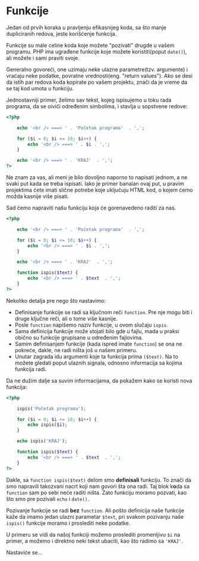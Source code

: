 # Funkcije

Jedan od prvih koraka u pravljenju efikasnijeg koda, sa što manje dupliciranih redova, jeste korišćenje funkcija.

Funkcije su male celine koda koje možete "pozivati" drugde u vašem programu. PHP ima ugrađene funkcije koje možete koristiti(poput ```date()```), ali možete i sami praviti svoje.

Generalno govoreći, one uzimaju neke ulazne parametre(tzv. argumente) i vraćaju neke podatke, povratne vrednosti(eng. "return values"). Ako se desi da istih par redova koda kopirate po vašem projektu, znači da je vreme da se taj kod umota u funkciju. 

Jednostavniji primer, želimo sav tekst, kojeg ispisujemo u toku rada programa, da se oiviči određenim simbolima, i stavlja u sopstvene redove:

```php
<?php

	echo '<br /> ===> ' . 'Početak programa'  . ',';

	for ($i = 0; $i <= 10; $i++) {
		echo '<br /> ===> ' . $i . ',';
	}

	echo '<br /> ===> ' . 'KRAJ'  . ',';
?>
```

Ne znam za vas, ali meni je bilo dovoljno naporno to napisati jednom, a ne svaki put kada se treba ispisati. Iako je primer banalan ovaj put, u pravim projektima ćete imati slične potrebe koje uključuju HTML kod, o kojem ćemo možda kasnije više pisati.

Sad ćemo napraviti našu funkciju koja će gorenavedeno raditi za nas.

```php
<?php

	echo '<br /> ===> ' . 'Početak programa'  . ',';

	for ($i = 0; $i <= 10; $i++) {
		echo '<br /> ===> ' . $i . ',';
	}

	echo '<br /> ===> ' . 'KRAJ'  . ',';

	function ispis($text) {
		echo '<br /> ===> ' . $text  . ',';
	}
?>
```

Nekoliko detalja pre nego što nastavimo:
* Definisanje funkcije se radi sa ključnom reči ```function```. Pre nje mogu biti i druge ključne reči, ali o tome više kasnije.
* Posle ```function``` napišemo naziv funkcije, u ovom slučaju ```ispis```.
* Sama definicija funkcije može stojati bilo gde u fajlu, mada u praksi obično su funkcije grupisane u određenim fajlovima.
* Samim definisanjem funkcije (kada ispred imate ```function```) se ona ne pokreće, dakle, ne radi ništa još u našem primeru.
* Unutar zagrada idu argumenti koje ta funkcija prima ```($text)```. Na to možete gledati poput ulaznih signala, odnosno informacija sa kojima funkcija radi.

Da ne dužim dalje sa suvim informacijama, da pokažem kako se koristi nova funkcija:

```php
<?php

	ispis('Početak programa');

	for ($i = 0; $i <= 10; $i++) {
		echo ispis($i);
	}

	echo ispis('KRAJ');

	function ispis($text) {
		echo '<br /> ===> ' . $text  . ',';
	}
?>
```
Dakle, sa ```function ispis($text)``` delom smo **definisali** funkciju. To znači da smo napravili takozvani nacrt koji nam govori šta ona radi. Taj blok k**o**da sa ```function``` sam po sebi neće raditi ništa. Zato funkciju moramo pozvati, kao što smo pre pozivali ```echo``` i ```date()```.

Pozivanje funkcije se radi **bez** ```function```. Ali pošto definicija naše funkcije kaže da imamo jedan ulazni parametar ```$text```, pri svakom pozivanju naše ```ispis()``` funkcije moramo i proslediti neke podatke.

U primeru se vidi da našoj funkciji možemo proslediti promenljivu ```$i``` na primer, a možemo i direktno neki tekst ubaciti, kao što radimo sa ```'KRAJ'```.

Nastaviće se...